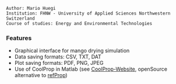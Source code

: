```
Author: Mario Huegi
Institution: FHNW - University of Applied Sciences Northwestern Switzerland
Course of studies: Energy and Environmental Technologies
```

### Features

* Graphical interface for mango drying simulation
* Data saving formats: CSV, TXT, DAT
* Plot saving formats: PDF, PNG, JPEG
* Use of CoolProp in Matlab (see [CoolProp-Website](http://www.coolprop.org/ "CoolProp-Website"), openSource alternative to [refProp](https://www.nist.gov/srd/refprop "refProp"))